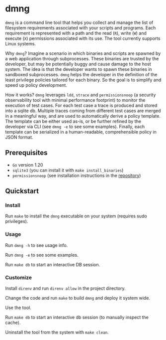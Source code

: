 # dmng

`dmng` is a command line tool that helps you collect and manage the
list of filesystem requirements associated with your scripts and
programs. Each requirement is represented with a path and the
read (`R`), write (`W`) and execute (`X`) permissions associated with
its use. The tool currently supports Linux systems.

Why `dmng`? Imagine a scenario in which binaries and scripts are
spawned by a web application through subprocesses. These binaries are
trusted by the developer, but may be potentially buggy and cause
damage to the host system. The idea is that the developer wants to
spawn these binaries in sandboxed subprocesses. `dmng` helps the
developer in the definition of the least privilege policies tailored
for each binary. So the goal is to simplify and speed up policy
development.

How it works? `dmng` leverages `ldd`, `strace` and `permissionsnoop`
(a security observability tool with minimal performance footprint) to
monitor the execution of test cases. For each test case a trace is
produced and stored into a sqlite db. Multiple traces coming from
different test cases are merged in a meaningful way, and are used to
automatically derive a policy template. The template can be either
used as-is, or be further refined by the developer via CLI (see
`dmng -e` to see some examples). Finally, each template can be
serialized in a human-readable, comprehensible policy in JSON format.

## Prerequisites

+ `Go` version 1.20
+ `sqlite3` (you can install it with `make install_binaries`)
+ `permissionsnoop` (see installation instructions in the
  [repository](https://github.com/unibg-seclab/permissionsnoop))

## Quickstart

### Install

Run `make` to install the `dmng` executable on your system (requires
sudo privileges).

### Usage

Run `dmng -h` to see usage info.

Run `dmng -e` to see some examples.

Run `make db` to start an interactive DB session.

### Customize

Install `direnv` and run `direnv allow` in the project directory.

Change the code and run `make` to build `dmng` and deploy it system
wide.

Use the tool.

Run `make db` to start an interactive db session (to manually inspect
the cache).

Uninstall the tool from the system with `make clean`.
